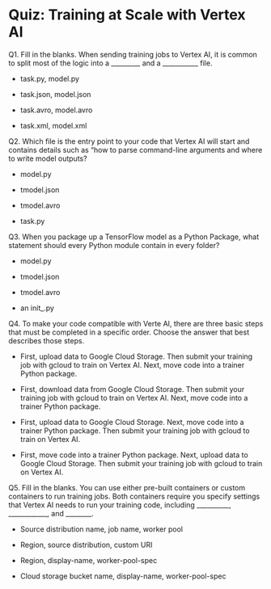 # Quiz: Training at Scale with Vertex AI

Q1. Fill in the blanks. When sending training jobs to Vertex AI, it is common to split most of the logic into a _________ and a ___________ file.

- task.py, model.py

- 
  task.json, model.json

- 
  task.avro, model.avro

- 
  task.xml, model.xml

Q2. Which file is the entry point to your code that Vertex AI will start and contains details such as “how to parse command-line arguments and where to write model outputs?

- model.py

- 
  tmodel.json

- 
  tmodel.avro

- 
  task.py

Q3. When you package up a TensorFlow model as a Python Package, what statement should every Python module contain in every folder?

- model.py

- 
  tmodel.json

- 
  tmodel.avro

- 
  an init_.py

Q4. To make your code compatible with Verte AI, there are three basic steps that must be completed in a specific order. Choose the answer that best describes those steps.

- First, upload data to Google Cloud Storage. Then submit your training job with gcloud to train on Vertex AI. Next, move code into a trainer Python package. 

- 
  First, download data from Google Cloud Storage. Then submit your training job with gcloud to train on Vertex AI. Next, move code into a trainer Python package. 

- 
  First, upload data to Google Cloud Storage. Next, move code into a trainer Python package. Then submit your training job with gcloud to train on Vertex AI.

- 
  First, move code into a trainer Python package. Next, upload data to Google Cloud Storage. Then submit your training job with gcloud to train on Vertex AI.

Q5. Fill in the blanks. You can use either pre-built containers or custom containers to run training jobs. Both containers require you specify settings that Vertex AI needs to run your training code, including __________, ____________, and ________.

- Source distribution name, job name, worker pool

- 
  Region, source distribution, custom URI

- 
  Region, display-name, worker-pool-spec

- 
  Cloud storage bucket name, display-name, worker-pool-spec

